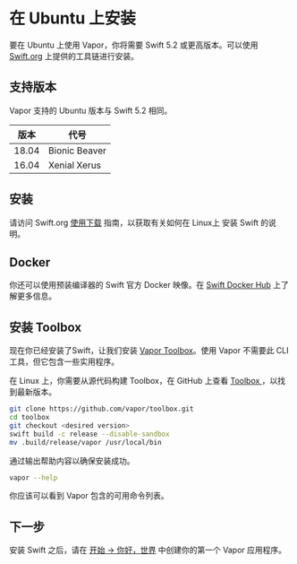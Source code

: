 # 在 Ubuntu 上安装

要在 Ubuntu 上使用 Vapor，你将需要 Swift 5.2 或更高版本。可以使用 [Swift.org](https://swift.org/download/) 上提供的工具链进行安装。

## 支持版本

Vapor 支持的 Ubuntu 版本与 Swift 5.2 相同。

| 版本 | 代号          |
|---------|-------------------|
| 18.04   | Bionic Beaver     |
| 16.04   | Xenial Xerus      |

## 安装

请访问 Swift.org [使用下载](https://swift.org/download/#using-downloads) 指南，以获取有关如何在 Linux上 安装 Swift 的说明。

## Docker

你还可以使用预装编译器的 Swift 官方 Docker 映像。在 [Swift Docker Hub](https://hub.docker.com/_/swift) 上了解更多信息。

## 安装 Toolbox

现在你已经安装了Swift，让我们安装 [Vapor Toolbox](https://github.com/vapor/toolbox)。使用 Vapor 不需要此 CLI 工具，但它包含一些实用程序。

在 Linux 上，你需要从源代码构建 Toolbox，在 GitHub 上查看 <a href="https://github.com/vapor/toolbox/releases" target="_blank">Toolbox </a>，以找到最新版本。

```sh
git clone https://github.com/vapor/toolbox.git
cd toolbox
git checkout <desired version>
swift build -c release --disable-sandbox
mv .build/release/vapor /usr/local/bin
```

通过输出帮助内容以确保安装成功。

```sh
vapor --help
```

你应该可以看到 Vapor 包含的可用命令列表。

## 下一步

安装 Swift 之后，请在 [开始 &rarr; 你好，世界](../start/hello-world.md) 中创建你的第一个 Vapor 应用程序。

